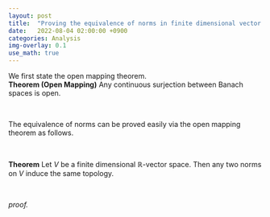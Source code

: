 ```yaml
---
layout: post
title:  "Proving the equivalence of norms in finite dimensional vector spaces via open mapping theorem"
date:   2022-08-04 02:00:00 +0900
categories: Analysis
img-overlay: 0.1
use_math: true
---
```


We first state the open mapping theorem.<br>
**Theorem (Open Mapping)** Any continuous surjection between Banach spaces is open.

<br>

The equivalence of norms can be proved easily via the open mapping theorem as follows.

<br>

**Theorem** Let $V$ be a finite dimensional $\mathbb{R}$-vector space. Then any two norms on $V$ induce the same topology.

<div class="mathjax">
</div>

<br>

*proof.*





[^1]: test reference style link 
